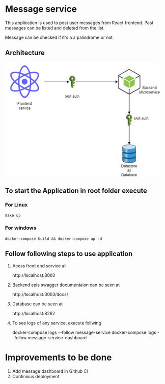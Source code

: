# Message service

This application is used to post user messages from React frontend. Past messages can be listed and deleted from the list.

Message can be checked if it's a a palindrome or not.


## Architecture

![alt text](./arc.jpg)

## To start the Application in root folder execute


### For Linux

    make up

### For windows

    docker-compose build && docker-compose up -d


## Follow following steps to use application 

1. Acess front end service at

    http://localhost:3000

2. Backend apis swagger documentaion can be seen at

    http://localhost:3003/docs/

3. Database can be seen at 

    http://localhost:8282

4. To see logs of any service, execute follwing 

    docker-compose logs --follow message-service
    docker-compose logs --follow message-service-dashboard

# Improvements to be done

1. Add message dashboard in Github CI
2. Continious deployment
